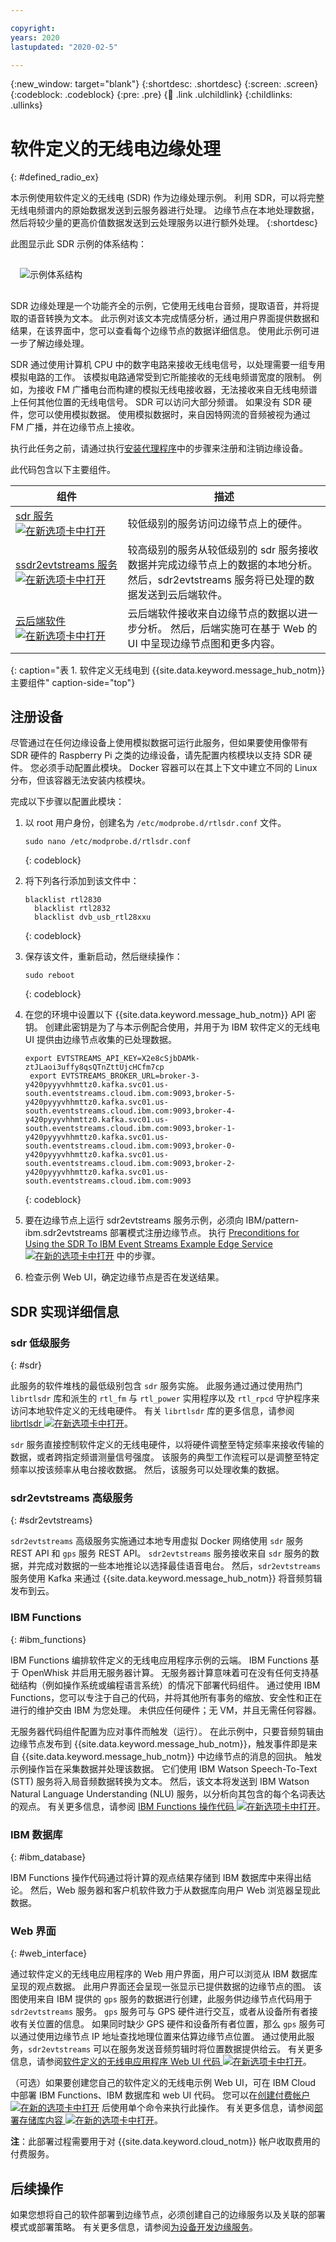 ```yaml
---

copyright:
years: 2020
lastupdated: "2020-02-5" 

---
```


{:new_window: target="blank"}
{:shortdesc: .shortdesc}
{:screen: .screen}
{:codeblock: .codeblock}
{:pre: .pre}
{:child: .link .ulchildlink}
{:childlinks: .ullinks}

# 软件定义的无线电边缘处理
{: #defined_radio_ex}

本示例使用软件定义的无线电 (SDR) 作为边缘处理示例。 利用 SDR，可以将完整无线电频谱内的原始数据发送到云服务器进行处理。 边缘节点在本地处理数据，然后将较少量的更高价值数据发送到云处理服务以进行额外处理。
{:shortdesc}

此图显示此 SDR 示例的体系结构：

<img src="../images/edge/08_sdrarch.svg" style="margin: 3%" alt="示例体系结构">

SDR 边缘处理是一个功能齐全的示例，它使用无线电台音频，提取语音，并将提取的语音转换为文本。 此示例对该文本完成情感分析，通过用户界面提供数据和结果，在该界面中，您可以查看每个边缘节点的数据详细信息。 使用此示例可进一步了解边缘处理。

SDR 通过使用计算机 CPU 中的数字电路来接收无线电信号，以处理需要一组专用模拟电路的工作。 该模拟电路通常受到它所能接收的无线电频谱宽度的限制。 例如，为接收 FM 广播电台而构建的模拟无线电接收器，无法接收来自无线电频谱上任何其他位置的无线电信号。 SDR 可以访问大部分频谱。 如果没有 SDR 硬件，您可以使用模拟数据。 使用模拟数据时，来自因特网流的音频被视为通过 FM 广播，并在边缘节点上接收。

执行此任务之前，请通过执行[安装代理程序](registration.md)中的步骤来注册和注销边缘设备。

此代码包含以下主要组件。

|组件|描述|
|---------|-----------|
|[sdr 服务 ![在新选项卡中打开](../images/icons/launch-glyph.svg "在新选项卡中打开")](https://github.com/open-horizon/examples/tree/master/edge/services/sdr)|较低级别的服务访问边缘节点上的硬件。|
|[ssdr2evtstreams 服务 ![在新选项卡中打开](../images/icons/launch-glyph.svg "在新选项卡中打开")](https://github.com/open-horizon/examples/tree/master/edge/evtstreams/sdr2evtstreams)|较高级别的服务从较低级别的 sdr 服务接收数据并完成边缘节点上的数据的本地分析。 然后，sdr2evtstreams 服务将已处理的数据发送到云后端软件。|
|[云后端软件 ![在新选项卡中打开](../images/icons/launch-glyph.svg "在新选项卡中打开")](https://github.com/open-horizon/examples/tree/master/cloud/sdr)|云后端软件接收来自边缘节点的数据以进一步分析。 然后，后端实施可在基于 Web 的 UI 中呈现边缘节点图和更多内容。|
{: caption="表 1. 软件定义无线电到 {{site.data.keyword.message_hub_notm}} 主要组件" caption-side="top"}

## 注册设备

尽管通过在任何边缘设备上使用模拟数据可运行此服务，但如果要使用像带有 SDR 硬件的 Raspberry Pi 之类的边缘设备，请先配置内核模块以支持 SDR 硬件。 您必须手动配置此模块。 Docker 容器可以在其上下文中建立不同的 Linux 分布，但该容器无法安装内核模块。 

完成以下步骤以配置此模块：

1. 以 root 用户身份，创建名为 `/etc/modprobe.d/rtlsdr.conf` 文件。
   ```
   sudo nano /etc/modprobe.d/rtlsdr.conf
   ```
   {: codeblock}

2. 将下列各行添加到该文件中：
   ```
   blacklist rtl2830
     blacklist rtl2832
     blacklist dvb_usb_rtl28xxu
   ```
   {: codeblock}

3. 保存该文件，重新启动，然后继续操作：
   ```
   sudo reboot
   ```
   {: codeblock}   

4. 在您的环境中设置以下 {{site.data.keyword.message_hub_notm}} API 密钥。 创建此密钥是为了与本示例配合使用，并用于为 IBM 软件定义的无线电 UI 提供由边缘节点收集的已处理数据。
   ```
   export EVTSTREAMS_API_KEY=X2e8cSjbDAMk-ztJLaoi3uffy8qsQTnZttUjcHCfm7cp
    export EVTSTREAMS_BROKER_URL=broker-3-y420pyyyvhhmttz0.kafka.svc01.us-south.eventstreams.cloud.ibm.com:9093,broker-5-y420pyyyvhhmttz0.kafka.svc01.us-south.eventstreams.cloud.ibm.com:9093,broker-4-y420pyyyvhhmttz0.kafka.svc01.us-south.eventstreams.cloud.ibm.com:9093,broker-1-y420pyyyvhhmttz0.kafka.svc01.us-south.eventstreams.cloud.ibm.com:9093,broker-0-y420pyyyvhhmttz0.kafka.svc01.us-south.eventstreams.cloud.ibm.com:9093,broker-2-y420pyyyvhhmttz0.kafka.svc01.us-south.eventstreams.cloud.ibm.com:9093
   ```
   {: codeblock}

5. 要在边缘节点上运行 sdr2evtstreams 服务示例，必须向 IBM/pattern-ibm.sdr2evtstreams 部署模式注册边缘节点。 执行 [Preconditions for Using the SDR To IBM Event Streams Example Edge Service![在新的选项卡中打开](../images/icons/launch-glyph.svg "在新的选项卡中打开")](https://www.ibm.com/links?url=https%3A%2F%2Fgithub.com%2Fopen-horizon%2Fexamples%2Ftree%2Fmaster%2Fedge%2Fevtstreams%2Fsdr2evtstreams) 中的步骤。

6. 检查示例 Web UI，确定边缘节点是否在发送结果。 

## SDR 实现详细信息

### sdr 低级服务
{: #sdr}

此服务的软件堆栈的最低级别包含 `sdr` 服务实施。 此服务通过通过使用热门 `librtlsdr` 库和派生的 `rtl_fm` 与 `rtl_power` 实用程序以及 `rtl_rpcd` 守护程序来访问本地软件定义的无线电硬件。 有关 `librtlsdr` 库的更多信息，请参阅 [librtlsdr ![在新选项卡中打开](../images/icons/launch-glyph.svg "在新选项卡中打开")](https://github.com/librtlsdr/librtlsdr)。

`sdr` 服务直接控制软件定义的无线电硬件，以将硬件调整至特定频率来接收传输的数据，或者跨指定频谱测量信号强度。 该服务的典型工作流程可以是调整至特定频率以按该频率从电台接收数据。 然后，该服务可以处理收集的数据。

### sdr2evtstreams 高级服务
{: #sdr2evtstreams}

`sdr2evtstreams` 高级服务实施通过本地专用虚拟 Docker 网络使用 `sdr` 服务 REST API 和 `gps` 服务 REST API。 `sdr2evtstreams` 服务接收来自 `sdr` 服务的数据，并完成对数据的一些本地推论以选择最佳语音电台。 然后，`sdr2evtstreams` 服务使用 Kafka 来通过 {{site.data.keyword.message_hub_notm}} 将音频剪辑发布到云。

### IBM Functions
{: #ibm_functions}

IBM Functions 编排软件定义的无线电应用程序示例的云端。 IBM Functions 基于 OpenWhisk 并启用无服务器计算。 无服务器计算意味着可在没有任何支持基础结构（例如操作系统或编程语言系统）的情况下部署代码组件。 通过使用 IBM Functions，您可以专注于自己的代码，并将其他所有事务的缩放、安全性和正在进行的维护交由 IBM 为您处理。 未供应任何硬件；无 VM，并且无需任何容器。

无服务器代码组件配置为应对事件而触发（运行）。 在此示例中，只要音频剪辑由边缘节点发布到 {{site.data.keyword.message_hub_notm}}，触发事件即是来自 {{site.data.keyword.message_hub_notm}} 中边缘节点的消息的回执。 触发示例操作旨在采集数据并处理该数据。 它们使用 IBM Watson Speech-To-Text (STT) 服务将入局音频数据转换为文本。 然后，该文本将发送到 IBM Watson Natural Language Understanding (NLU) 服务，以分析向其包含的每个名词表达的观点。 有关更多信息，请参阅 [IBM Functions 操作代码 ![在新选项卡中打开](../images/icons/launch-glyph.svg "在新选项卡中打开")](https://github.com/open-horizon/examples/blob/master/cloud/sdr/data-processing/ibm-functions/actions/msgreceive.js)。

### IBM 数据库
{: #ibm_database}

IBM Functions 操作代码通过将计算的观点结果存储到 IBM 数据库中来得出结论。 然后，Web 服务器和客户机软件致力于从数据库向用户 Web 浏览器呈现此数据。

### Web 界面
{: #web_interface}

通过软件定义的无线电应用程序的 Web 用户界面，用户可以浏览从 IBM 数据库呈现的观点数据。 此用户界面还会呈现一张显示已提供数据的边缘节点的图。 该图使用来自 IBM 提供的 `gps` 服务的数据进行创建，此服务供边缘节点代码用于 `sdr2evtstreams` 服务。 `gps` 服务可与 GPS 硬件进行交互，或者从设备所有者接收有关位置的信息。 如果同时缺少 GPS 硬件和设备所有者位置，那么 `gps` 服务可以通过使用边缘节点 IP 地址查找地理位置来估算边缘节点位置。 通过使用此服务，`sdr2evtstreams` 可以在服务发送音频剪辑时将位置数据提供给云。 有关更多信息，请参阅[软件定义的无线电应用程序 Web UI 代码 ![在新选项卡中打开](../images/icons/launch-glyph.svg "在新选项卡中打开")](https://github.com/open-horizon/examples/tree/master/cloud/sdr/ui/sdr-app)。

（可选）如果要创建您自己的软件定义的无线电示例 Web UI，可在 IBM Cloud 中部署 IBM Functions、IBM 数据库和 web UI 代码。 您可以在[创建付费帐户 ![在新的选项卡中打开](../images/icons/launch-glyph.svg "在新的选项卡中打开")](https://cloud.ibm.com/login) 后使用单个命令来执行此操作。 有关更多信息，请参阅[部署存储库内容 ![在新的选项卡中打开](../images/icons/launch-glyph.svg "在新的选项卡中打开")](https://www.ibm.com/links?url=https%3A%2F%2Fgithub.com%2Fopen-horizon%2Fexamples%2Ftree%2Fmaster%2Fcloud%2Fsdr%2Fdeploy%2Fibm)。 

**注**：此部署过程需要用于对 {{site.data.keyword.cloud_notm}} 帐户收取费用的付费服务。

## 后续操作

如果您想将自己的软件部署到边缘节点，必须创建自己的边缘服务以及关联的部署模式或部署策略。 有关更多信息，请参阅[为设备开发边缘服务](../developing/developing.md)。
